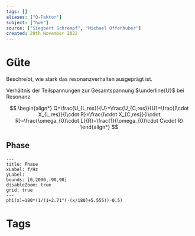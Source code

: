 ```yaml
---
tags: []
aliases: ["Q-Faktor"]
subject: ["hwe"]
source: ["Siegbert Schrempf", "Michael Offenhuber"]
created: 29th November 2022
---
```


# Güte
Beschreibt, wie stark das resonanzverhalten ausgeprägt ist.

Verhältnis der Teilspannungen zur Gesamtspannung $\underline{U}$ bei Resonanz

$$
\begin{align*}
	Q=\frac{U_{L,res}}{U}=\frac{U_{C,res}}{U}=\frac{I\cdot X_{L,res}}{I\cdot R}=\frac{I\cdot X_{C,res}}{I\cdot R}=\frac{\omega_{0}\cdot L}{R}=\frac{1}{\omega_{0}\cdot C\cdot R}
\end{align*}
$$

## Phase
```functionplot
---
title: Phase
xLabel: f/Hz
yLabel: 
bounds: [0,2000,-90,90]
disableZoom: true
grid: true
---
phi(x)=180*(1/(1+2.71^(-(x/180)+5.555))-0.5)
```

# Tags